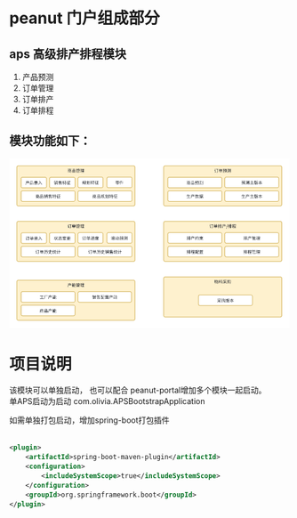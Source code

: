# peanut 门户组成部分

## aps 高级排产排程模块

1. 产品预测
2. 订单管理
3. 订单排产
4. 订单排程

## 模块功能如下：

![aps_model.png](./doc/image/aps_model.png)

# 项目说明

该模块可以单独启动， 也可以配合 peanut-portal增加多个模块一起启动。  
单APS启动为启动 com.olivia.APSBootstrapApplication

如需单独打包启动，增加spring-boot打包插件

```xml

<plugin>
    <artifactId>spring-boot-maven-plugin</artifactId>
    <configuration>
        <includeSystemScope>true</includeSystemScope>
    </configuration>
    <groupId>org.springframework.boot</groupId>
</plugin>

```